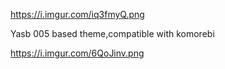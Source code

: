 https://i.imgur.com/iq3fmyQ.png

Yasb 005 based theme,compatible with komorebi

https://i.imgur.com/6QoJinv.png
